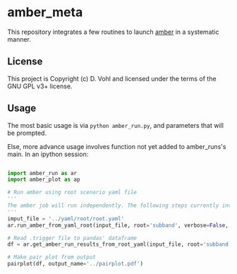 # amber_meta

This repository integrates a few routines to launch [amber](http://github.com/AA-ALERT/AMBER_setup) in a systematic manner.

## License

This project is Copyright (c) D. Vohl and licensed under
the terms of the GNU GPL v3+ license.

## Usage

The most basic usage is via `python amber_run.py`, and parameters that will be prompted. 

Else, more advance usage involves function not yet added to amber_runs's main. In an ipython session: 

```python

import amber_run as ar
import amber_plot as ap

# Run amber using root scenario yaml file
'''
The amber job will run independently. The following steps currently involves that these jobs have terminated and their .trigger outputs be available.
'''
imput_file = '../yaml/root/root.yaml'
ar.run_amber_from_yaml_root(input_file, root='subband', verbose=False, print_only=True) # Print only will not launch the amber job. When False, the command will be run via subprocess.

# Read .trigger file to pandas' dataframe
df = ar.get_amber_run_results_from_root_yaml(input_file, root='subband', verbose=False)

# Make pair plot from output
pairplot(df, output_name='../pairplot.pdf')
```
